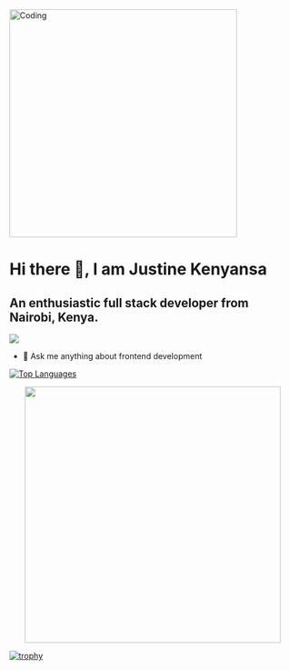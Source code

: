 <img align="center" alt="Coding" width="400" src="https://res.cloudinary.com/practicaldev/image/fetch/s--sNXjzc6P--/c_limit%2Cf_auto%2Cfl_progressive%2Cq_66%2Cw_880/https://media1.tenor.com/images/0c34272909ee2a4db5606a014082312b/tenor.gif%3Fitemid%3D15828752">

# Hi there 👋, I am Justine Kenyansa
## An enthusiastic full stack developer from Nairobi, Kenya.
![](https://komarev.com/ghpvc/?username=kenyansa&color=brightgreen)
- 💬 Ask me anything about frontend development
  
[![Top Languages](https://github-readme-stats.vercel.app/api/top-langs/?username=kenyansa&theme=radical&show_icons=true)](https://github.com/kenyansa/github-readme-stats)

<p align="center">
  <img width="450em" src="https://github-readme-stats.vercel.app/api?username=Kenyansa&show_icons=true&include_all_commits=true&count_private=true&hide_border=true&theme=nightowl" />
</p>

[![trophy](https://github-profile-trophy.vercel.app/?username=kenyansa&theme=radical)](https://github.com/kenyansa/github-profile-trophy)
